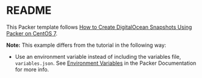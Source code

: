 # README

This Packer template follows [How to Create DigitalOcean Snapshots Using Packer on CentOS 7](https://www.digitalocean.com/community/tutorials/how-to-create-digitalocean-snapshots-using-packer-on-centos-7).

**Note:**  This example differs from the tutorial in the following way:
  - Use an environment variable instead of including the variables file, `variables.json`.  See [Environment Variables](https://www.packer.io/docs/templates/user-variables.html#environment-variables) in the Packer Documentation for more info.
